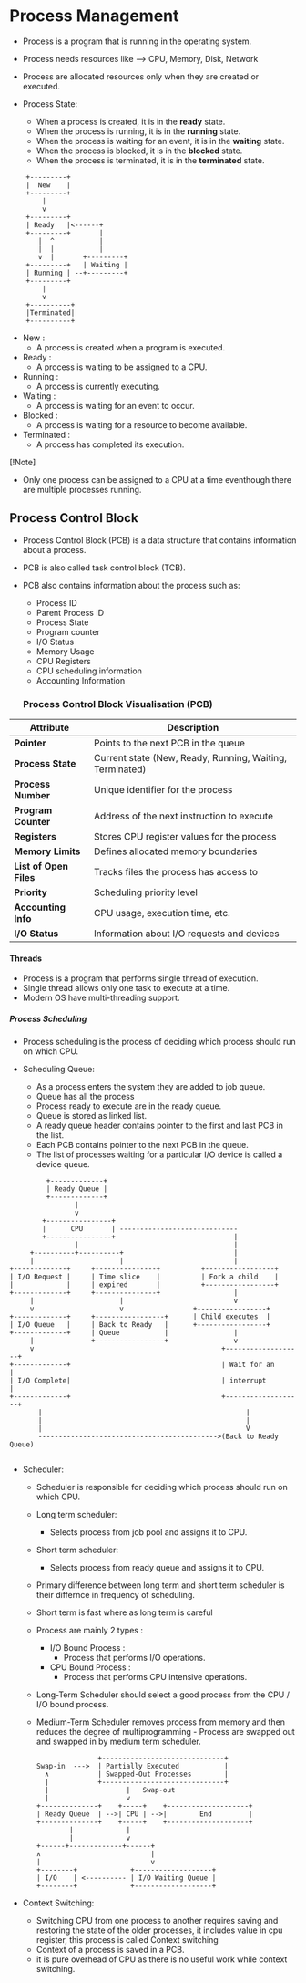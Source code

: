 # Process Management

- Process is a program that is running in the operating system.
- Process needs resources like --> CPU, Memory, Disk, Network
- Process are allocated resources only when they are created or executed.

- Process State:

  - When a process is created, it is in the **ready** state.
  - When the process is running, it is in the **running** state.
  - When the process is waiting for an event, it is in the **waiting** state.
  - When the process is blocked, it is in the **blocked** state.
  - When the process is terminated, it is in the **terminated** state.

```
    +---------+
    |  New    |
    +---------+
        |
        v
    +---------+
    | Ready   |<------+
    +---------+       |
       |  ^           |
       |  |           |
       v  |       +---------+
    +---------+   | Waiting |
    | Running | --+---------+
    +---------+
        |
        v
    +----------+
    |Terminated|
    +----------+
```

- New :
  - A process is created when a program is executed.
- Ready :
  - A process is waiting to be assigned to a CPU.
- Running :
  - A process is currently executing.
- Waiting :
  - A process is waiting for an event to occur.
- Blocked :
  - A process is waiting for a resource to become available.
- Terminated :
  - A process has completed its execution.

[!Note]

- Only one process can be assigned to a CPU at a time eventhough there are multiple processes running.

## Process Control Block

- Process Control Block (PCB) is a data structure that contains information about a process.
- PCB is also called task control block (TCB).
- PCB also contains information about the process such as:

  - Process ID
  - Parent Process ID
  - Process State
  - Program counter
  - I/O Status
  - Memory Usage
  - CPU Registers
  - CPU scheduling information
  - Accounting Information

  ### Process Control Block Visualisation (PCB)

| Attribute              | Description                                              |
| ---------------------- | -------------------------------------------------------- |
| **Pointer**            | Points to the next PCB in the queue                      |
| **Process State**      | Current state (New, Ready, Running, Waiting, Terminated) |
| **Process Number**     | Unique identifier for the process                        |
| **Program Counter**    | Address of the next instruction to execute               |
| **Registers**          | Stores CPU register values for the process               |
| **Memory Limits**      | Defines allocated memory boundaries                      |
| **List of Open Files** | Tracks files the process has access to                   |
| **Priority**           | Scheduling priority level                                |
| **Accounting Info**    | CPU usage, execution time, etc.                          |
| **I/O Status**         | Information about I/O requests and devices               |

#### Threads

- Process is a program that performs single thread of execution.
- Single thread allows only one task to execute at a time.
- Modern OS have multi-threading support.

##### Process Scheduling

- Process scheduling is the process of deciding which process should run on which CPU.

- Scheduling Queue:
  - As a process enters the system they are added to job queue.
  - Queue has all the process
  - Process ready to execute are in the ready queue.
  - Queue is stored as linked list.
  - A ready queue header contains pointer to the first and last PCB in the list.
  - Each PCB contains pointer to the next PCB in the queue.
  - The list of processes waiting for a particular I/O device is called a device queue.

```
         +-------------+
         | Ready Queue |
         +-------------+
                |
                v
        +----------------+
        |      CPU       | -----------------------------
        +----------------+                             |
                |                                      |
     +----------+----------+                           |
     |                     |                           |
+-------------+     +---------------+          +-----------------+
| I/O Request |     | Time slice    |          | Fork a child    |
|             |     | expired       |          +-----------------+
+-------------+     +---------------+                  |
     |                     |                           v
     v                     v                 +-----------------+
+-------------+     +-----------------+      | Child executes  |
| I/O Queue   |     | Back to Ready   |      +-----------------+
+-------------+     | Queue           |                |
     |              +-----------------+                v
     v                                              +-------------------+
+-------------+                                     | Wait for an       |
| I/O Complete|                                     | interrupt         |
+-------------+                                     +-------------------+
       |                                                  |
       |                                                  |
       |                                                  V
       -------------------------------------------->(Back to Ready Queue)


```

- Scheduler:

  - Scheduler is responsible for deciding which process should run on which CPU.
  - Long term scheduler:
    - Selects process from job pool and assigns it to CPU.
  - Short term scheduler:
    - Selects process from ready queue and assigns it to CPU.
  - Primary difference between long term and short term scheduler is their differnce in frequency of scheduling.
  - Short term is fast where as long term is careful
  - Process are mainly 2 types :
    - I/O Bound Process :
      - Process that performs I/O operations.
    - CPU Bound Process :
      - Process that performs CPU intensive operations.
  - Long-Term Scheduler should select a good process from the CPU / I/O bound process.
  - Medium-Term Scheduler removes process from memory and then reduces the degree of multiprogramming - Process are swapped out and swapped in by medium term scheduler.

                       +------------------------------+
        Swap-in  --->  | Partially Executed           |
          ∧            | Swapped-Out Processes        |
          |            +------------------------------+
          |                   |   Swap-out
          |                   v
        +--------------+    +-----+    +--------------------+
        | Ready Queue  | -->| CPU | -->|        End         |
        +--------------+    +-----+    +--------------------+
                |             |
                |             v
        +------+-------------+------+
        ∧                           |
        |                           v
        +--------+             +-------------------+
        | I/O    | <---------- | I/O Waiting Queue |
        +--------+             +-------------------+

- Context Switching:
  - Switching CPU from one process to another requires saving and restoring the state of the older processes, it includes value in cpu register, this process is called Context switching
  - Context of a process is saved in a PCB.
  - it is pure overhead of CPU as there is no useful work while context switching.
